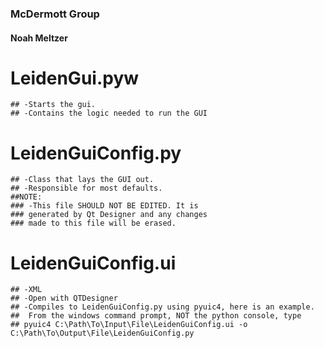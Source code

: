 ### McDermott Group
#### Noah Meltzer

# LeidenGui.pyw
	## -Starts the gui.
	## -Contains the logic needed to run the GUI
# LeidenGuiConfig.py
	## -Class that lays the GUI out.
	## -Responsible for most defaults.
	##NOTE:
	###	-This file SHOULD NOT BE EDITED. It is 
	###	generated by Qt Designer and any changes 
	###	made to this file will be erased.
# LeidenGuiConfig.ui
	## -XML
	## -Open with QTDesigner
	## -Compiles to LeidenGuiConfig.py using pyuic4, here is an example.
	##	From the windows command prompt, NOT the python console, type
	## pyuic4 C:\Path\To\Input\File\LeidenGuiConfig.ui -o C:\Path\To\Output\File\LeidenGuiConfig.py
